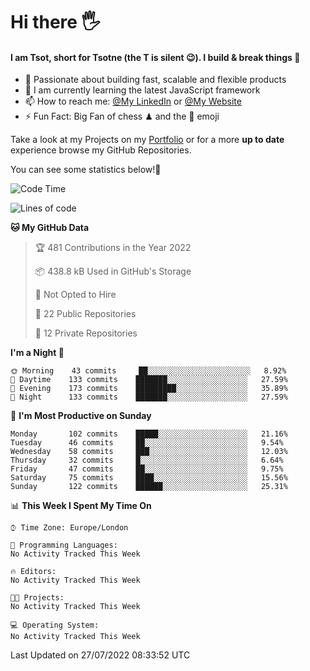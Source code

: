 # Hi there :raised_hand_with_fingers_splayed:
#### I am Tsot, short for Tsotne (the T is silent :wink:). I build & break things :space_invader:
- :telescope: Passionate about building fast, scalable and flexible products
- :seedling: I am currently learning the latest JavaScript framework 
- :mailbox: How to reach me: [@My LinkedIn](https://www.linkedin.com/in/tsotne-gvadzabia/) or [@My Website](https://tsotne.co.uk/contact)
- :zap: Fun Fact: Big Fan of chess ♟ and the 👾 emoji

Take a look at my Projects on my [Portfolio](https://tsotne.co.uk/) or for a more **up to date** experience browse my GitHub Repositories.

You can see some statistics below!:space_invader:
<!--START_SECTION:waka-->
![Code Time](http://img.shields.io/badge/Code%20Time-761%20hrs%202%20mins-blue)

![Lines of code](https://img.shields.io/badge/From%20Hello%20World%20I%27ve%20Written-626%20Thousand%20lines%20of%20code-blue)

**🐱 My GitHub Data** 

> 🏆 481 Contributions in the Year 2022
 > 
> 📦 438.8 kB Used in GitHub's Storage 
 > 
> 🚫 Not Opted to Hire
 > 
> 📜 22 Public Repositories 
 > 
> 🔑 12 Private Repositories  
 > 
**I'm a Night 🦉** 

```text
🌞 Morning    43 commits     ██░░░░░░░░░░░░░░░░░░░░░░░   8.92% 
🌆 Daytime    133 commits    ███████░░░░░░░░░░░░░░░░░░   27.59% 
🌃 Evening    173 commits    █████████░░░░░░░░░░░░░░░░   35.89% 
🌙 Night      133 commits    ███████░░░░░░░░░░░░░░░░░░   27.59%

```
📅 **I'm Most Productive on Sunday** 

```text
Monday       102 commits    █████░░░░░░░░░░░░░░░░░░░░   21.16% 
Tuesday      46 commits     ██░░░░░░░░░░░░░░░░░░░░░░░   9.54% 
Wednesday    58 commits     ███░░░░░░░░░░░░░░░░░░░░░░   12.03% 
Thursday     32 commits     █░░░░░░░░░░░░░░░░░░░░░░░░   6.64% 
Friday       47 commits     ██░░░░░░░░░░░░░░░░░░░░░░░   9.75% 
Saturday     75 commits     ████░░░░░░░░░░░░░░░░░░░░░   15.56% 
Sunday       122 commits    ██████░░░░░░░░░░░░░░░░░░░   25.31%

```


📊 **This Week I Spent My Time On** 

```text
⌚︎ Time Zone: Europe/London

💬 Programming Languages: 
No Activity Tracked This Week

🔥 Editors: 
No Activity Tracked This Week

🐱‍💻 Projects: 
No Activity Tracked This Week

💻 Operating System: 
No Activity Tracked This Week

```


 Last Updated on 27/07/2022 08:33:52 UTC
<!--END_SECTION:waka-->
